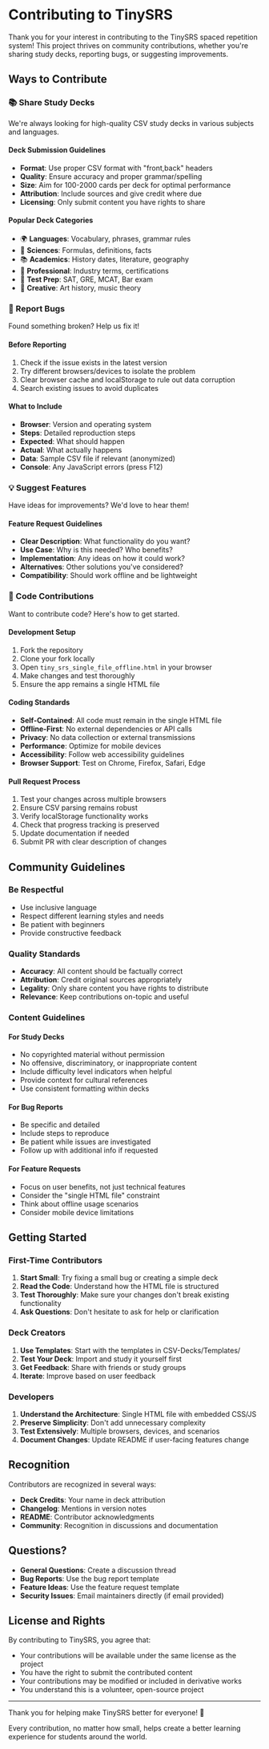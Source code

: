 # Contributing to TinySRS

Thank you for your interest in contributing to the TinySRS spaced repetition system! This project thrives on community contributions, whether you're sharing study decks, reporting bugs, or suggesting improvements.

## Ways to Contribute

### 📚 Share Study Decks

We're always looking for high-quality CSV study decks in various subjects and languages.

#### Deck Submission Guidelines

- **Format**: Use proper CSV format with "front,back" headers
- **Quality**: Ensure accuracy and proper grammar/spelling
- **Size**: Aim for 100-2000 cards per deck for optimal performance
- **Attribution**: Include sources and give credit where due
- **Licensing**: Only submit content you have rights to share

#### Popular Deck Categories

- 🌍 **Languages**: Vocabulary, phrases, grammar rules
- 🔬 **Sciences**: Formulas, definitions, facts
- 📚 **Academics**: History dates, literature, geography
- 💼 **Professional**: Industry terms, certifications
- 🎯 **Test Prep**: SAT, GRE, MCAT, Bar exam
- 🎨 **Creative**: Art history, music theory

### 🐛 Report Bugs

Found something broken? Help us fix it!

#### Before Reporting

1. Check if the issue exists in the latest version
2. Try different browsers/devices to isolate the problem
3. Clear browser cache and localStorage to rule out data corruption
4. Search existing issues to avoid duplicates

#### What to Include

- **Browser**: Version and operating system
- **Steps**: Detailed reproduction steps
- **Expected**: What should happen
- **Actual**: What actually happens
- **Data**: Sample CSV file if relevant (anonymized)
- **Console**: Any JavaScript errors (press F12)

### 💡 Suggest Features

Have ideas for improvements? We'd love to hear them!

#### Feature Request Guidelines

- **Clear Description**: What functionality do you want?
- **Use Case**: Why is this needed? Who benefits?
- **Implementation**: Any ideas on how it could work?
- **Alternatives**: Other solutions you've considered?
- **Compatibility**: Should work offline and be lightweight

### 🔧 Code Contributions

Want to contribute code? Here's how to get started.

#### Development Setup

1. Fork the repository
2. Clone your fork locally
3. Open `tiny_srs_single_file_offline.html` in your browser
4. Make changes and test thoroughly
5. Ensure the app remains a single HTML file

#### Coding Standards

- **Self-Contained**: All code must remain in the single HTML file
- **Offline-First**: No external dependencies or API calls
- **Privacy**: No data collection or external transmissions
- **Performance**: Optimize for mobile devices
- **Accessibility**: Follow web accessibility guidelines
- **Browser Support**: Test on Chrome, Firefox, Safari, Edge

#### Pull Request Process

1. Test your changes across multiple browsers
2. Ensure CSV parsing remains robust
3. Verify localStorage functionality works
4. Check that progress tracking is preserved
5. Update documentation if needed
6. Submit PR with clear description of changes

## Community Guidelines

### Be Respectful

- Use inclusive language
- Respect different learning styles and needs
- Be patient with beginners
- Provide constructive feedback

### Quality Standards

- **Accuracy**: All content should be factually correct
- **Attribution**: Credit original sources appropriately
- **Legality**: Only share content you have rights to distribute
- **Relevance**: Keep contributions on-topic and useful

### Content Guidelines

#### For Study Decks

- No copyrighted material without permission
- No offensive, discriminatory, or inappropriate content
- Include difficulty level indicators when helpful
- Provide context for cultural references
- Use consistent formatting within decks

#### For Bug Reports

- Be specific and detailed
- Include steps to reproduce
- Be patient while issues are investigated
- Follow up with additional info if requested

#### For Feature Requests

- Focus on user benefits, not just technical features
- Consider the "single HTML file" constraint
- Think about offline usage scenarios
- Consider mobile device limitations

## Getting Started

### First-Time Contributors

1. **Start Small**: Try fixing a small bug or creating a simple deck
2. **Read the Code**: Understand how the HTML file is structured
3. **Test Thoroughly**: Make sure your changes don't break existing functionality
4. **Ask Questions**: Don't hesitate to ask for help or clarification

### Deck Creators

1. **Use Templates**: Start with the templates in CSV-Decks/Templates/
2. **Test Your Deck**: Import and study it yourself first
3. **Get Feedback**: Share with friends or study groups
4. **Iterate**: Improve based on user feedback

### Developers

1. **Understand the Architecture**: Single HTML file with embedded CSS/JS
2. **Preserve Simplicity**: Don't add unnecessary complexity
3. **Test Extensively**: Multiple browsers, devices, and scenarios
4. **Document Changes**: Update README if user-facing features change

## Recognition

Contributors are recognized in several ways:

- **Deck Credits**: Your name in deck attribution
- **Changelog**: Mentions in version notes
- **README**: Contributor acknowledgments
- **Community**: Recognition in discussions and documentation

## Questions?

- **General Questions**: Create a discussion thread
- **Bug Reports**: Use the bug report template
- **Feature Ideas**: Use the feature request template
- **Security Issues**: Email maintainers directly (if email provided)

## License and Rights

By contributing to TinySRS, you agree that:

- Your contributions will be available under the same license as the project
- You have the right to submit the contributed content
- Your contributions may be modified or included in derivative works
- You understand this is a volunteer, open-source project

---

Thank you for helping make TinySRS better for everyone! 🎉

Every contribution, no matter how small, helps create a better learning experience for students around the world.